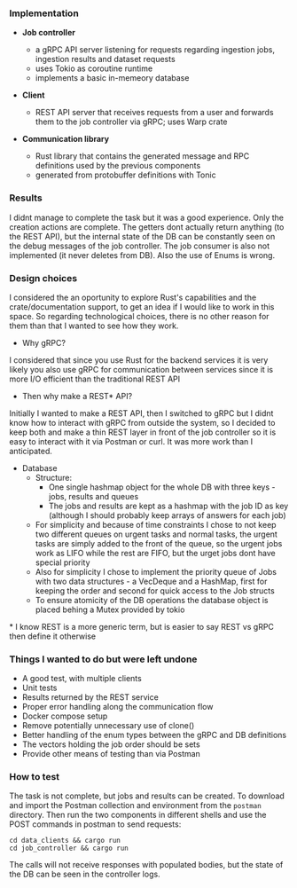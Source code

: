 ### Implementation

* **Job controller**
  - a gRPC API server listening for requests regarding ingestion jobs, ingestion results and dataset requests
  - uses Tokio as coroutine runtime
  - implements a basic in-memeory database

* **Client**
  - REST API server that receives requests from a user and forwards them to the job controller via gRPC; uses Warp crate

* **Communication library**
  - Rust library that contains the generated message and RPC definitions used by the previous components
  - generated from protobuffer definitions with Tonic

### Results

I didnt manage to complete the task but it was a good experience.
Only the creation actions are complete. The getters dont actually return anything (to the REST API), but the internal state of the DB can be constantly seen on the debug messages of the job controller. The job consumer is also not implemented (it never deletes from DB). Also the use of Enums is wrong.

### Design choices

I considered the an oportunity to explore Rust's capabilities and the crate/documentation support, to get an idea if I would like to work in this space. So regarding technological choices, there is no other reason for them than that I wanted to see how they work.

- Why gRPC?

I considered that since you use Rust for the backend services it is very likely you also use gRPC for communication between services since it is more I/O efficient than the traditional REST API

- Then why make a REST\* API?

Initially I wanted to make a REST API, then I switched to gRPC but I didnt know how to interact with gRPC from outside the system, so I decided to keep both and make a thin REST layer in front of the job controller so it is easy to interact with it via Postman or curl. It was more work than I anticipated.

- Database
  - Structure:
     - One single hashmap object for the whole DB with three keys - jobs, results and queues
     - The jobs and results are kept as a hashmap with the job ID as key (although I should probably keep arrays of answers for each job)
  - For simplicity and because of time constraints I chose to not keep two different queues on urgent tasks and normal tasks, the urgent tasks are simply added to the front of the queue, so the urgent jobs work as LIFO while the rest are FIFO, but the urget jobs dont have special priority
  - Also for simplicity I chose to implement the priority queue of Jobs with two data structures - a VecDeque and a HashMap, first for keeping the order and second for quick access to the Job structs
  - To ensure atomicity of the DB operations the database object is placed behing a Mutex provided by tokio

\* I know REST is a more generic term, but is easier to say REST vs gRPC then define it otherwise

### Things I wanted to do but were left undone

- A good test, with multiple clients
- Unit tests
- Results returned by the REST service
- Proper error handling along the communication flow
- Docker compose setup
- Remove potentially unnecessary use of clone()
- Better handling of the enum types between the gRPC and DB definitions
- The vectors holding the job order should be sets
- Provide other means of testing than via Postman

### How to test

The task is not complete, but jobs and results can be created.
To download and import the Postman collection and environment from the `postman` directory.
Then run the two components in different shells and use the POST commands in postman to send requests:

```
cd data_clients && cargo run
cd job_controller && cargo run
```

The calls will not receive responses with populated bodies, but the state of the DB can be seen in the controller logs.
